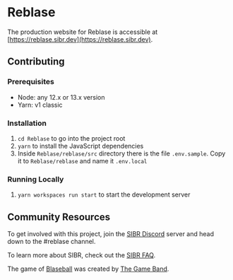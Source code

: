 # Reblase

The production website for Reblase is accessible at [https://reblase.sibr.dev](https://reblase.sibr.dev).

## Contributing

### Prerequisites

-   Node: any 12.x or 13.x version
-   Yarn: v1 classic

### Installation

1. `cd Reblase` to go into the project root
1. `yarn` to install the JavaScript dependencies
1. Inside `Reblase/reblase/src` directory there is the file `.env.sample`. Copy it to `Reblase/reblase` and name it `.env.local`

### Running Locally

1. `yarn workspaces run start` to start the development server

## Community Resources

To get involved with this project, join the [SIBR Discord](https://discord.gg/FfnScUn) server and head down to the #reblase channel.

To learn more about SIBR, check out the [SIBR FAQ](https://github.com/Society-for-Internet-Blaseball-Research/sibr-faq).

The game of [Blaseball](https://www.blaseball.com) was created by [The Game Band](https://thegameband.com/).

